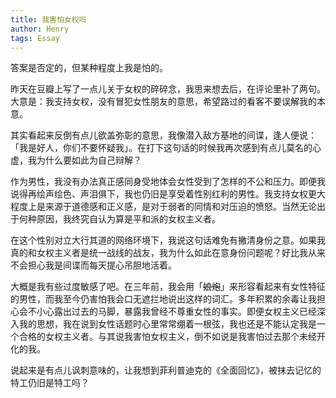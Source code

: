 ```yaml
---
title: 我害怕女权吗
author: Henry
tags: Essay
---
```




答案是否定的，但某种程度上我是怕的。

昨天在豆瓣上写了一点儿关于女权的碎碎念，我思来想去后，在评论里补了两句。大意是：我支持女权，没有冒犯女性朋友的意思，希望路过的看客不要误解我的本意。

其实看起来反倒有点儿欲盖弥彰的意思，我像潜入敌方基地的间谍，逢人便说：「我是好人，你们不要怀疑我」。在打下这句话的时候我再次感到有点儿莫名的心虚，我为什么要如此为自己辩解？

作为男性，我没有办法真正感同身受地体会女性受到了怎样的不公和压力。即便我说得再绘声绘色、声泪俱下，我也仍旧是享受着性别红利的男性。我支持女权更大程度上是来源于道德感和正义感，是对于弱者的同情和对压迫的愤怒。当然无论出于何种原因，我终究自认为算是平和派的女权主义者。

在这个性别对立大行其道的网络环境下，我说这句话难免有撇清身份之意。如果我真的和女权主义者是统一战线的战友，我为什么如此在意身份问题呢？好比我从来不会担心我是间谍而每天提心吊胆地活着。

大概是我有些过度敏感了吧。在三年前，我会用「~~娘炮~~」来形容看起来有女性特征的男性，而我至今仍害怕我会口无遮拦地说出这样的词汇。多年积累的余毒让我担心会不小心露出过去的马脚，暴露我曾经不尊重女性的事实。即便女权主义已经深入我的思想，我在说到女性话题时心里常常绷着一根弦，我也还是不能认定我是一个合格的女权主义者。与其说我害怕女权主义，倒不如说是我害怕过去那个未经开化的我。

说起来是有点儿讽刺意味的，让我想到菲利普迪克的《全面回忆》，被抹去记忆的特工仍旧是特工吗？

